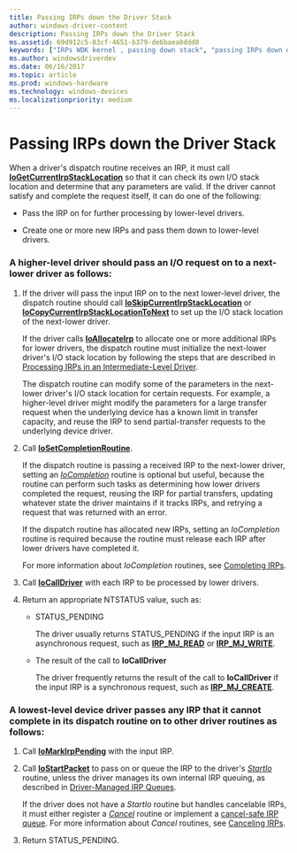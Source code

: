 ```yaml
---
title: Passing IRPs down the Driver Stack
author: windows-driver-content
description: Passing IRPs down the Driver Stack
ms.assetid: 69d912c5-83cf-4651-b379-de6baea8ddd0
keywords: ["IRPs WDK kernel , passing down stack", "passing IRPs down driver stack WDK", "transferring IRPs down driver stack", "I/O stack locations WDK kernel", "stack locations WDK kernel"]
ms.author: windowsdriverdev
ms.date: 06/16/2017
ms.topic: article
ms.prod: windows-hardware
ms.technology: windows-devices
ms.localizationpriority: medium
---
```


# Passing IRPs down the Driver Stack





When a driver's dispatch routine receives an IRP, it must call [**IoGetCurrentIrpStackLocation**](https://msdn.microsoft.com/library/windows/hardware/ff549174) so that it can check its own I/O stack location and determine that any parameters are valid. If the driver cannot satisfy and complete the request itself, it can do one of the following:

-   Pass the IRP on for further processing by lower-level drivers.

-   Create one or more new IRPs and pass them down to lower-level drivers.

### A higher-level driver should pass an I/O request on to a next-lower driver as follows:

1.  If the driver will pass the input IRP on to the next lower-level driver, the dispatch routine should call [**IoSkipCurrentIrpStackLocation**](https://msdn.microsoft.com/library/windows/hardware/ff550355) or [**IoCopyCurrentIrpStackLocationToNext**](https://msdn.microsoft.com/library/windows/hardware/ff548387) to set up the I/O stack location of the next-lower driver.

    If the driver calls [**IoAllocateIrp**](https://msdn.microsoft.com/library/windows/hardware/ff548257) to allocate one or more additional IRPs for lower drivers, the dispatch routine must initialize the next-lower driver's I/O stack location by following the steps that are described in [Processing IRPs in an Intermediate-Level Driver](processing-irps-in-an-intermediate-level-driver.md).

    The dispatch routine can modify some of the parameters in the next-lower driver's I/O stack location for certain requests. For example, a higher-level driver might modify the parameters for a large transfer request when the underlying device has a known limit in transfer capacity, and reuse the IRP to send partial-transfer requests to the underlying device driver.

2.  Call [**IoSetCompletionRoutine**](https://msdn.microsoft.com/library/windows/hardware/ff549679).

    If the dispatch routine is passing a received IRP to the next-lower driver, setting an [*IoCompletion*](https://msdn.microsoft.com/library/windows/hardware/ff548354) routine is optional but useful, because the routine can perform such tasks as determining how lower drivers completed the request, reusing the IRP for partial transfers, updating whatever state the driver maintains if it tracks IRPs, and retrying a request that was returned with an error.

    If the dispatch routine has allocated new IRPs, setting an *IoCompletion* routine is required because the routine must release each IRP after lower drivers have completed it.

    For more information about *IoCompletion* routines, see [Completing IRPs](completing-irps.md).

3.  Call [**IoCallDriver**](https://msdn.microsoft.com/library/windows/hardware/ff548336) with each IRP to be processed by lower drivers.

4.  Return an appropriate NTSTATUS value, such as:
    -   STATUS\_PENDING

        The driver usually returns STATUS\_PENDING if the input IRP is an asynchronous request, such as [**IRP\_MJ\_READ**](https://msdn.microsoft.com/library/windows/hardware/ff550794) or [**IRP\_MJ\_WRITE**](https://msdn.microsoft.com/library/windows/hardware/ff550819).

    -   The result of the call to **IoCallDriver**

        The driver frequently returns the result of the call to **IoCallDriver** if the input IRP is a synchronous request, such as [**IRP\_MJ\_CREATE**](https://msdn.microsoft.com/library/windows/hardware/ff550729).

### A lowest-level device driver passes any IRP that it cannot complete in its dispatch routine on to other driver routines as follows:

1.  Call [**IoMarkIrpPending**](https://msdn.microsoft.com/library/windows/hardware/ff549422) with the input IRP.

2.  Call [**IoStartPacket**](https://msdn.microsoft.com/library/windows/hardware/ff550370) to pass on or queue the IRP to the driver's [*StartIo*](https://msdn.microsoft.com/library/windows/hardware/ff563858) routine, unless the driver manages its own internal IRP queuing, as described in [Driver-Managed IRP Queues](driver-managed-irp-queues.md).

    If the driver does not have a *StartIo* routine but handles cancelable IRPs, it must either register a [*Cancel*](https://msdn.microsoft.com/library/windows/hardware/ff540742) routine or implement a [cancel-safe IRP queue](cancel-safe-irp-queues.md). For more information about *Cancel* routines, see [Canceling IRPs](canceling-irps.md).

3.  Return STATUS\_PENDING.

 

 




